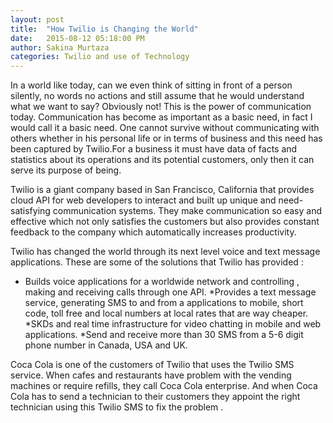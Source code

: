 ```yaml
---
layout: post
title:  "How Twilio is Changing the World"
date:   2015-08-12 05:18:00 PM
author: Sakina Murtaza
categories: Twilio and use of Technology 
---
```


In a world like today, can we even think of sitting in front of a person silently, no words no actions and still assume that he would understand what we want to say? Obviously not! This is the power of communication today. Communication has become as important as a basic need, in fact I would call it a basic need. One cannot survive without communicating with others whether in his personal life or in terms of business and this need has been captured by Twilio.For a business it must have data of facts and statistics about its operations and its potential customers, only then it can serve its purpose of being.

Twilio is a giant company based in San Francisco, California that provides cloud API for web developers to interact and built up unique and need-satisfying communication systems. They make communication so easy and effective which not only satisfies the customers but also provides constant feedback to the company which automatically increases productivity.

Twilio has changed the world through its next level voice and text message applications. These are some of the solutions that Twilio has provided :

* Builds voice applications for a worldwide network and controlling , making and receiving calls through one API.
*Provides a text message service, generating SMS to and from a applications to mobile, short code, toll free and local numbers at local rates that are way cheaper.
*SKDs and real time infrastructure for video chatting in mobile and web applications.
*Send and receive more than 30 SMS from a 5-6 digit phone number in Canada, USA and UK.

Coca Cola is one of the customers of Twilio that uses the Twilio SMS service. When cafes and restaurants have problem with the vending machines or require refills, they call Coca Cola enterprise. And when Coca Cola has to send a technician to their customers they appoint the right technician using this Twilio SMS to fix the problem .